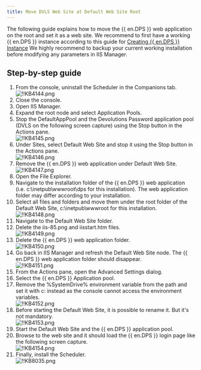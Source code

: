 ```yaml
---
title: Move DVLS Web Site at Default Web Site Root
---
```

The following guide explains how to move the {{ en.DPS }} web application on the root and set it as a web site. We recommend to first have a working {{ en.DPS }} instance according to this guide for [Creating {{ en.DPS }} Instance](/server/installation/create-server-instance/) We highly recommend to backup your current working installation before modifying any parameters in IIS Manager.

## Step-by-step guide

1. From the console, uninstall the Scheduler in the Companions tab.  
![!!KB4144.png](/img/en/kb/KB4144.png)
1. Close the console.
1. Open IIS Manager.
1. Expand the root node and select Application Pools.
1. Stop the DefaultAppPool and the Devolutions Password application pool (DVLS on the following screen capture) using the Stop button in the Actions pane.  
![!!KB4145.png](/img/en/kb/KB4145.png)
1. Under Sites, select Default Web Site and stop it using the Stop button in the Actions pane.  
![!!KB4146.png](/img/en/kb/KB4146.png)
1. Remove the {{ en.DPS }} web application under Default Web Site.  
![!!KB4147.png](/img/en/kb/KB4147.png)
1. Open the File Explorer.
1. Navigate to the installation folder of the {{ en.DPS }} web application (i.e. c:\inetpub\wwwroot\dps for this installation). The web application folder may differ according to your installation.
1. Select all files and folders and move them under the root folder of the Default Web Site, c:\inetpub\wwwroot for this installation.  
![!!KB4148.png](/img/en/kb/KB4148.png)
1. Navigate to the Default Web Site folder.
1. Delete the iis-85.png and iisstart.htm files.  
![!!KB4149.png](/img/en/kb/KB4149.png)
1. Delete the {{ en.DPS }} web application folder.  
![!!KB4150.png](/img/en/kb/KB4150.png)
1. Go back in IIS Manager and refresh the Default Web Site node. The {{ en.DPS }} web application folder should disappear.  
![!!KB4151.png](/img/en/kb/KB4151.png)
1. From the Actions pane, open the Advanced Settings dialog.
1. Select the {{ en.DPS }} Application pool.
1. Remove the %SystemDrive% environment variable from the path and set it with c: instead as the console cannot access the environment variables.  
![!!KB4152.png](/img/en/kb/KB4152.png)
1. Before starting the Default Web Site, it is possible to rename it. But it's not mandatory.  
![!!KB4153.png](/img/en/kb/KB4153.png)
1. Start the Default Web Site and the {{ en.DPS }} application pool.
1. Browse to the web site and it should load the {{ en.DPS }} login page like the following screen capture.  
![!!KB4154.png](/img/en/kb/KB4154.png)
1. Finally, install the Scheduler.  
![!!KB8035.png](/img/en/kb/KB8035.png)
